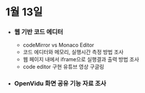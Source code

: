 # 1월 13일

- ### 웹 기반 코드 에디터
  - codeMirror vs Monaco Editor
  - 코드 에디터와 메모리, 실행시간 측정 방법 조사
  - 웹 페이지 내에서 iframe으로 실행결과 출력 방법 조사
  - code editor 구현 유튜브 영상 구글링
- ### OpenVidu 화면 공유 기능 자료 조사
